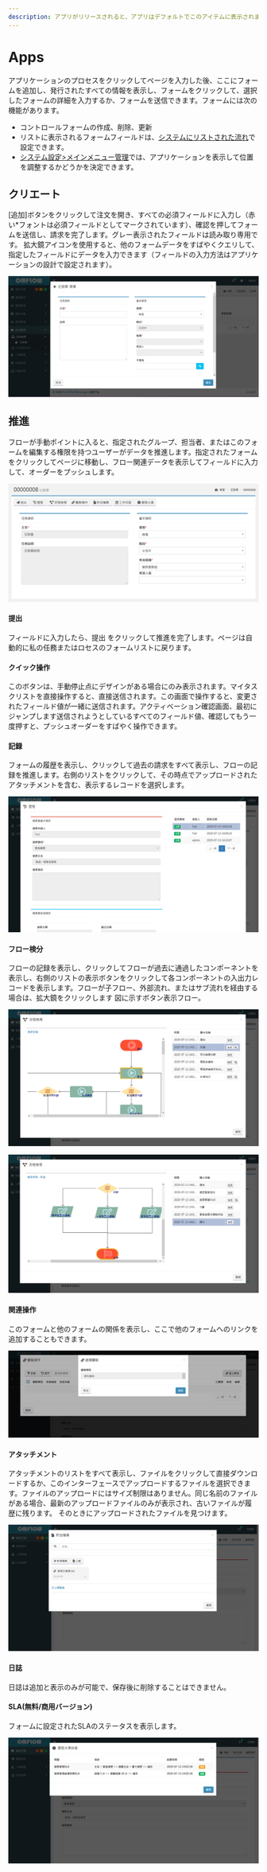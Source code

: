 ```yaml
---
description: アプリがリリースされると、アプリはデフォルトでこのアイテムに表示されます。
---
```


# Apps

アプリケーションのプロセスをクリックしてページを入力した後、ここにフォームを追加し、発行されたすべての情報を表示し、フォームをクリックして、選択したフォームの詳細を入力するか、フォームを送信できます。フォームには次の機能があります。

* コントロールフォームの作成、削除、更新
* リストに表示されるフォームフィールドは、[システムにリストされた流れ](https://doc.omflow.com.tw/v/japan/5/6#yi-shang-jia-liu-cheng-lie-biao)で設定できます。
* [システム設定&gt;メインメニュー管理](https://doc.omflow.com.tw/v/japan/5/9#zhu-xuan-chan-guan-li)では、アプリケーションを表示して位置を調整するかどうかを決定できます。

## クリエート

\[追加\]ボタンをクリックして注文を開き、すべての必須フィールドに入力し（赤い\*フォントは必須フィールドとしてマークされています）、確認を押してフォームを送信し、請求を完了します。グレー表示されたフィールドは読み取り専用です。 拡大鏡アイコンを使用すると、他のフォームデータをすばやくクエリして、指定したフィールドにデータを入力できます（フィールドの入力方法はアプリケーションの設計で設定されます）。

![](../.gitbook/assets/tu-pian-%20%2811%29.png)

## 推進

フローが手動ポイントに入ると、指定されたグループ、担当者、またはこのフォームを編集する権限を持つユーザーがデータを推進します。指定されたフォームをクリックしてページに移動し、フロー関連データを表示してフィールドに入力して、オーダーをプッシュします。

![](../.gitbook/assets/image%20%2821%29.png)

#### 提出

フィールドに入力したら、提出 をクリックして推進を完了します。ページは自動的に私の任務またはロセスのフォームリストに戻ります。

#### クイック操作

このボタンは、手動停止点にデザインがある場合にのみ表示されます。マイタスクリストを直接操作すると、直接送信されます。この画面で操作すると、変更されたフィールド値が一緒に送信されます。アクティベーション確認画面、最初にジャンプします送信されようとしているすべてのフィールド値、確認してもう一度押すと、プッシュオーダーをすばやく操作できます。

#### 記録

フォームの履歴を表示し、クリックして過去の請求をすべて表示し、フローの記録を推進します。右側のリストをクリックして、その時点でアップロードされたアタッチメントを含む、表示するレコードを選択します。

![](../.gitbook/assets/image%20%2837%29.png)

#### フロー検分

フローの記録を表示し、クリックしてフローが過去に通過したコンポーネントを表示し、右側のリストの表示ボタンをクリックして各コンポーネントの入出力レコードを表示します。フローが子フロー、外部流れ、またはサブ流れを経由する場合は、拡大鏡をクリックします 図に示すボタン表示フロー。

![](../.gitbook/assets/image%20%2820%29.png)

![](../.gitbook/assets/image%20%287%29.png)

#### 関連操作

このフォームと他のフォームの関係を表示し、ここで他のフォームへのリンクを追加することもできます。

![](../.gitbook/assets/image%20%2839%29.png)

#### アタッチメント

アタッチメントのリストをすべて表示し、ファイルをクリックして直接ダウンロードするか、このインターフェースでアップロードするファイルを選択できます。ファイルのアップロードにはサイズ制限はありません。同じ名前のファイルがある場合、最新のアップロードファイルのみが表示され、古いファイルが履歴に残ります。 そのときにアップロードされたファイルを見つけます。

![](../.gitbook/assets/image%20%2823%29.png)

#### 日誌

日誌は追加と表示のみが可能で、保存後に削除することはできません。

#### SLA\(無料/商用バージョン\)

フォームに設定されたSLAのステータスを表示します。

![](../.gitbook/assets/image%20%2841%29.png)

